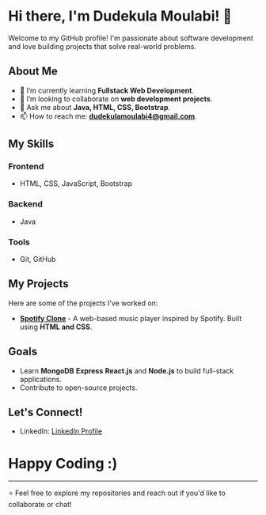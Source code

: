 # Hi there, I'm Dudekula Moulabi! 👋

Welcome to my GitHub profile! I'm passionate about software development and love building projects that solve real-world problems.

## About Me
- 🌱 I’m currently learning **Fullstack Web Development**.
- 👯 I’m looking to collaborate on **web development projects**.
- 💬 Ask me about **Java, HTML, CSS, Bootstrap**.
- 📫 How to reach me: **dudekulamoulabi4@gmail.com**.

## My Skills
### Frontend
- HTML, CSS, JavaScript, Bootstrap

### Backend
- Java

### Tools
- Git, GitHub

## My Projects
Here are some of the projects I've worked on:
- **[Spotify Clone](https://github.com/moulabidudekula/spotify-clone)** - A web-based music player inspired by Spotify. Built using **HTML and CSS**.

## Goals
- Learn **MongoDB** **Express** **React.js**  and **Node.js** to build full-stack applications.
- Contribute to open-source projects.

## Let's Connect!
- LinkedIn: [LinkedIn Profile](https://www.linkedin.com/in/dudekula-moulabi-0ab757258/)
 # Happy Coding :)
---

⭐️ Feel free to explore my repositories and reach out if you'd like to collaborate or chat!
